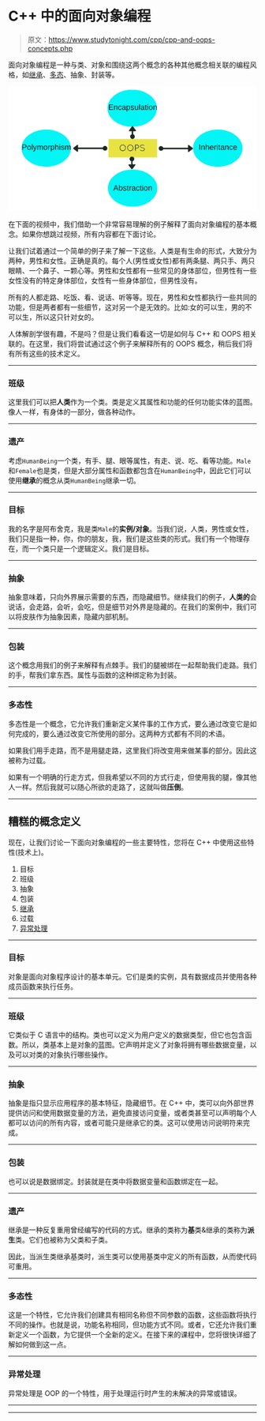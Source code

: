 # C++ 中的面向对象编程

> 原文：<https://www.studytonight.com/cpp/cpp-and-oops-concepts.php>

面向对象编程是一种与类、对象和围绕这两个概念的各种其他概念相关联的编程风格，如[继承](overview-of-inheritance.php)、[多态](function-overriding.php)、抽象、封装等。

![Basic OOPS concepts in c++](img/fc2c42c90ed2951f8ea1170c83f26572.png)

在下面的视频中，我们借助一个非常容易理解的例子解释了面向对象编程的基本概念。如果你想跳过视频，所有内容都在下面讨论。

让我们试着通过一个简单的例子来了解一下这些。人类是有生命的形式，大致分为两种，男性和女性。正确是真的。每个人(男性或女性)都有两条腿、两只手、两只眼睛、一个鼻子、一颗心等。男性和女性都有一些常见的身体部位，但男性有一些女性没有的特定身体部位，女性有一些身体部位，但男性没有。

所有的人都走路、吃饭、看、说话、听等等。现在，男性和女性都执行一些共同的功能，但是两者都有一些细节，这对另一个是无效的。比如:女的可以生，男的不可以生，所以这只针对女的。

人体解剖学很有趣，不是吗？但是让我们看看这一切是如何与 C++ 和 OOPS 相关联的。在这里，我们将尝试通过这个例子来解释所有的 OOPS 概念，稍后我们将有所有这些的技术定义。

* * *

### 班级

这里我们可以把**人类**作为一个类。类是定义其属性和功能的任何功能实体的蓝图。像人一样，有身体的一部分，做各种动作。

* * *

### 遗产

考虑`HumanBeing`一个类，有手、腿、眼等属性，有走、说、吃、看等功能。`Male`和`Female`也是类，但是大部分属性和函数都包含在`HumanBeing`中，因此它们可以使用**继承**的概念从类`HumanBeing`继承一切。

* * *

### 目标

我的名字是阿布舍克，我是类`Male`的**实例/对象**。当我们说，人类，男性或女性，我们只是指一种，你，你的朋友，我，我们是这些类的形式。我们有一个物理存在，而一个类只是一个逻辑定义。我们是目标。

* * *

### 抽象

抽象意味着，只向外界展示需要的东西，而隐藏细节。继续我们的例子，**人类的**会说话，会走路，会听，会吃，但是细节对外界是隐藏的。在我们的案例中，我们可以将皮肤作为抽象因素，隐藏内部机制。

* * *

### 包装

这个概念用我们的例子来解释有点棘手。我们的腿被绑在一起帮助我们走路。我们的手，帮我们拿东西。属性与函数的这种绑定称为封装。

* * *

### 多态性

多态性是一个概念，它允许我们重新定义某件事的工作方式，要么通过改变它是如何完成的，要么通过改变它所使用的部分。这两种方式都有不同的术语。

如果我们用手走路，而不是用腿走路，这里我们将改变用来做某事的部分。因此这被称为过载。

如果有一个明确的行走方式，但我希望以不同的方式行走，但使用我的腿，像其他人一样。然后我就可以随心所欲的走路了，这就叫做**压倒**。

* * *

## 糟糕的概念定义

现在，让我们讨论一下面向对象编程的一些主要特性，您将在 C++ 中使用这些特性(技术上)。

1.  目标
2.  班级
3.  抽象
4.  包装
5.  [继承](overview-of-inheritance.php)
6.  过载
7.  [异常处理](exception-handling-in-cpp.php)

* * *

### 目标

对象是面向对象程序设计的基本单元。它们是类的实例，具有数据成员并使用各种成员函数来执行任务。

* * *

### 班级

它类似于 C 语言中的结构。类也可以定义为用户定义的数据类型，但它也包含函数。所以，类基本上是对象的蓝图。它声明并定义了对象将拥有哪些数据变量，以及可以对类的对象执行哪些操作。

* * *

### 抽象

抽象是指只显示应用程序的基本特征，隐藏细节。在 C++ 中，类可以向外部世界提供访问和使用数据变量的方法，避免直接访问变量，或者类甚至可以声明每个人都可以访问的所有内容，或者可能只是继承它的类。这可以使用访问说明符来完成。

* * *

### 包装

也可以说是数据绑定。封装就是在类中将数据变量和函数绑定在一起。

* * *

### 遗产

继承是一种反复重用曾经编写的代码的方式。继承的类称为**基**类&继承的类称为**派生**类。它们也被称为父类和子类。

因此，当派生类继承基类时，派生类可以使用基类中定义的所有函数，从而使代码可重用。

* * *

### 多态性

这是一个特性，它允许我们创建具有相同名称但不同参数的函数，这些函数将执行不同的操作。也就是说，功能名称相同，但功能方式不同。或者，它还允许我们重新定义一个函数，为它提供一个全新的定义。在接下来的课程中，您将很快详细了解如何做到这一点。

* * *

### 异常处理

异常处理是 OOP 的一个特性，用于处理运行时产生的未解决的异常或错误。

* * *

* * *